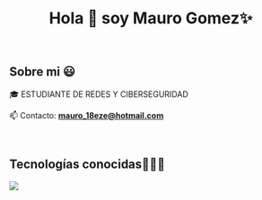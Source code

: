 <h1 align="center">Hola 👋  soy Mauro Gomez✨ </h1> 

<br>
<h2>Sobre mi 😃</h2>
<!--Intro start-->

<p align="left">
🎓 ESTUDIANTE DE REDES Y CIBERSEGURIDAD

📫 Contacto: **mauro_18eze@hotmail.com**
<!--Intro end-->
  </p>
<br>

<h2 >Tecnologías conocidas👨🏻‍💻</h2>
<!--tech stack icons-->
<p align="left">
  <a href="https://skillicons.dev">
    <img src="https://skillicons.dev/icons?i=cs,dotnet,css,html,js,mysql,git,github,docker,postman,vscode,bash,linux&perline=12" />
  </a>
</p>
<br>
